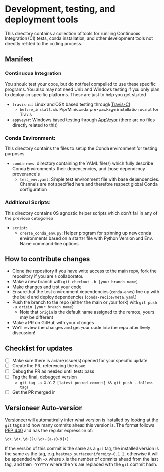 # Development, testing, and deployment tools

This directory contains a collection of tools for running Continuous Integration (CI) tests, 
conda installation, and other development tools not directly related to the coding process.


## Manifest

### Continuous Integration

You should test your code, but do not feel compelled to use these specific programs. You also may not need Unix and 
Windows testing if you only plan to deploy on specific platforms. These are just to help you get started

* `travis-ci`: Linux and OSX based testing through [Travis-CI](https://about.travis-ci.com/) 
  * `before_install.sh`: Pip/Miniconda pre-package installation script for Travis 
* `appveyor`: Windows based testing through [AppVeyor](https://www.appveyor.com/) (there are no files directly related to this)

### Conda Environment:

This directory contains the files to setup the Conda environment for testing purposes

* `conda-envs`: directory containing the YAML file(s) which fully describe Conda Environments, their dependencies, and those dependency provenance's
  * `test_env.yaml`: Simple test environment file with base dependencies. Channels are not specified here and therefore respect global Conda configuration
  
### Additional Scripts:

This directory contains OS agnostic helper scripts which don't fall in any of the previous categories
* `scripts`
  * `create_conda_env.py`: Helper program for spinning up new conda environments based on a starter file with Python Version and Env. Name command-line options


## How to contribute changes
- Clone the repository if you have write access to the main repo, fork the repository if you are a collaborator.
- Make a new branch with `git checkout -b {your branch name}`
- Make changes and test your code
- Ensure that the test environment dependencies (`conda-envs`) line up with the build and deploy dependencies (`conda-recipe/meta.yaml`)
- Push the branch to the repo (either the main or your fork) with `git push -u origin {your branch name}`
  * Note that `origin` is the default name assigned to the remote, yours may be different
- Make a PR on GitHub with your changes
- We'll review the changes and get your code into the repo after lively discussion!


## Checklist for updates
- [ ] Make sure there is an/are issue(s) opened for your specific update
- [ ] Create the PR, referencing the issue
- [ ] Debug the PR as needed until tests pass
- [ ] Tag the final, debugged version 
   *  `git tag -a X.Y.Z [latest pushed commit] && git push --follow-tags`
- [ ] Get the PR merged in

## Versioneer Auto-version
[Versioneer](https://github.com/warner/python-versioneer) will automatically infer what version 
is installed by looking at the `git` tags and how many commits ahead this version is. The format follows 
[PEP 440](https://www.python.org/dev/peps/pep-0440/) and has the regular expression of:
```regexp
\d+.\d+.\d+(?\+\d+-[a-z0-9]+)
```
If the version of this commit is the same as a `git` tag, the installed version is the same as the tag, 
e.g. `heatmap_surfaceuniformity-0.1.2`, otherwise it will be appended with `+X` where `X` is the number of commits 
ahead from the last tag, and then `-YYYYYY` where the `Y`'s are replaced with the `git` commit hash.
